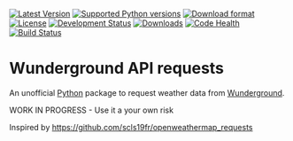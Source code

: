 [![Latest Version](https://pypip.in/version/wunderground_requests/badge.svg)](https://pypi.python.org/pypi/wunderground_requests/)
[![Supported Python versions](https://pypip.in/py_versions/wunderground_requests/badge.svg)](https://pypi.python.org/pypi/wunderground_requests/)
[![Download format](https://pypip.in/format/wunderground_requests/badge.svg)](https://pypi.python.org/pypi/wunderground_requests/)
[![License](https://pypip.in/license/wunderground_requests/badge.svg)](https://pypi.python.org/pypi/wunderground_requests/)
[![Development Status](https://pypip.in/status/wunderground_requests/badge.svg)](https://pypi.python.org/pypi/wunderground_requests/)
[![Downloads](https://pypip.in/download/wunderground_requests/badge.svg)](https://pypi.python.org/pypi/wunderground_requests/)
[![Code Health](https://landscape.io/github/scls19fr/wunderground_requests/master/landscape.svg?style=flat)](https://landscape.io/github/scls19fr/wunderground_requests/master)
[![Build Status](https://travis-ci.org/scls19fr/wunderground_requests.svg)](https://travis-ci.org/scls19fr/wunderground_requests)

# Wunderground API requests
 
An unofficial [Python](https://www.python.org/) package to request weather data from [Wunderground](http://www.wunderground.com/).

WORK IN PROGRESS - Use it a your own risk

Inspired by https://github.com/scls19fr/openweathermap_requests